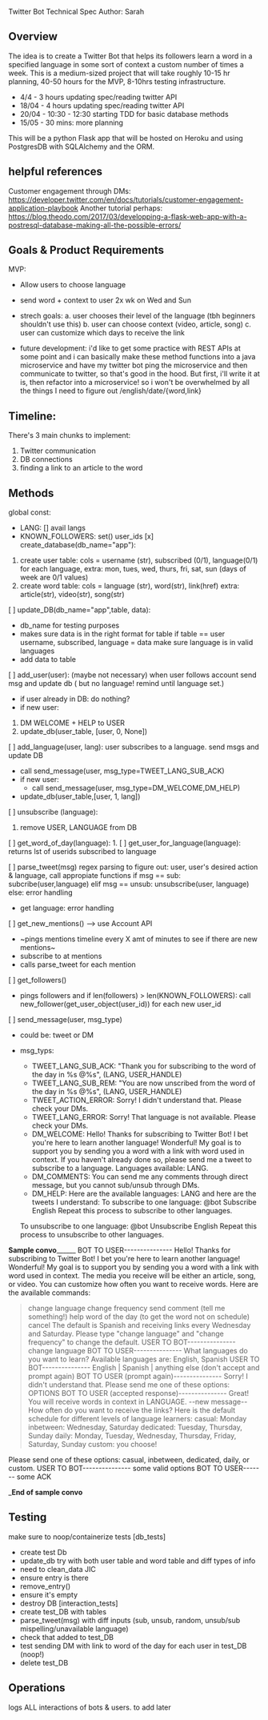 Twitter Bot Technical Spec
Author: Sarah

## Overview
The idea is to create a Twitter Bot that helps its followers learn a word in a specified language in some sort of context a custom number of times a week. This is a medium-sized project that will take roughly 10-15 hr planning, 40-50 hours for the MVP, 8-10hrs testing infrastructure.
-  4/4 - 3 hours updating spec/reading twitter API
- 18/04 - 4 hours updating spec/reading twitter API
- 20/04 - 10:30 - 12:30 starting TDD for basic database methods
- 15/05 - 30 mins: more planning

This will be a python Flask app that will be hosted on Heroku and using PostgresDB with SQLAlchemy and the ORM. 

## helpful references
Customer engagement through DMs: https://developer.twitter.com/en/docs/tutorials/customer-engagement-application-playbook
Another tutorial perhaps: https://blog.theodo.com/2017/03/developping-a-flask-web-app-with-a-postresql-database-making-all-the-possible-errors/

## Goals & Product Requirements
MVP:
- Allow users to choose language
- send word + context to user 2x wk on Wed and Sun

- strech goals:
a. user chooses their level of the language (tbh beginners shouldn't use this)
b. user can choose context (video, article, song)
c. user can customize which days to receive the link
- future development: i'd like to get some practice with REST APIs at some point and i can basically make these method functions into a java microservice and have my twitter bot ping the microservice and then communicate to twitter, so that's good in the hood. But first, i'll write it at is, then refactor into a microservice! so i won't be overwhelmed by all the things I need to figure out
    /english/date/{word,link}

## Timeline:
There's 3 main chunks to implement:
1. Twitter communication
2. DB connections
3. finding a link to an article to the word


## Methods
global const:
- LANG: [] avail langs
- KNOWN_FOLLOWERS: set() user_ids
[x] create_database(db_name="app"):
1. create user table: cols = username (str), subscribed (0/1), language(0/1) for each language, extra: mon, tues, wed, thurs, fri, sat, sun (days of week are 0/1 values)
2. create word table: cols = language (str), word(str), link(href) extra: article(str), video(str), song(str)

[ ] update_DB(db_name="app",table, data):
- db_name for testing purposes
- makes sure data is in the right format for table
    if table == user
    username, subscribed, language = data
    make sure language is in valid languages
- add data to table

[ ] add_user(user): (maybe not necessary)
when user follows account send msg and update db ( but no language! remind until language set.)
- if user already in DB: do nothing?
- if new user:
1. DM WELCOME + HELP to USER
2. update_db(user_table, [user, 0, None])

[ ] add_language(user, lang):
user subscribes to a language. send msgs and update DB
- call send_message(user, msg_type=TWEET_LANG_SUB_ACK)
- if new user:
    - call send_message(user, msg_type=DM_WELCOME,DM_HELP)
- update_db(user_table,[user, 1, lang])

[ ] unsubscribe (language):
1. remove USER, LANGUAGE from DB

[ ] get_word_of_day(language):
1. 
[ ] get_user_for_language(language):
returns lst of userids subscribed to language

[ ] parse_tweet(msg)
regex parsing to figure out: user, user's desired action & language, call appropiate functions
    if msg == sub:
        subcribe(user,language)
    elif msg == unsub: 
        unsubscribe(user, language)
    else: error handling
- get language: error handling

[ ] get_new_mentions() --> use Account API 
- ~pings mentions timeline every X amt of minutes to see if there are new mentions~
- subscribe to at mentions 
- calls parse_tweet for each mention

[ ] get_followers()
- pings followers and if len(followers) > len(KNOWN_FOLLOWERS):
call new_follower(get_user_object(user_id)) for each new user_id 

[ ] send_message(user, msg_type)
- could be: tweet or DM
- msg_typs:
    - TWEET_LANG_SUB_ACK: "Thank you for subscribing to the word of the day in %s @%s", (LANG, USER_HANDLE)
    - TWEET_LANG_SUB_REM: "You are now unscribed from the word of the day in  %s @%s", (LANG, USER_HANDLE)
    - TWEET_ACTION_ERROR: Sorry! I didn't understand that. Please check your DMs.
    - TWEET_LANG_ERROR: Sorry! That language is not available. Please check your DMs.
    - DM_WELCOME: Hello! Thanks for subscribing to Twitter Bot! I bet you're here to learn another language! Wonderful! My goal is to support you by sending you a word with a link with word used in context. If you haven't already done so, please send me a tweet to subscribe to a language. Languages available: LANG.
    - DM_COMMENTS: You can send me any comments through direct message, but you cannot sub/unsub through DMs.
    - DM_HELP: Here are the available languages: LANG and here are the tweets I understand:
    To subscribe to one language: 
    @bot Subscribe English
    Repeat this process to subscribe to other languages.

    To unsubscribe to one language:
    @bot Unsubscribe English
    Repeat this process to unsubscribe to other languages.




______________________Sample convo____________________________
BOT TO USER---------------
Hello! Thanks for subscribing to Twitter Bot! I bet you're here to learn another language! Wonderful! My goal is to support you by sending you a word with a link with word used in context. The media you receive will be either an article, song, or video. You can customize how often you want to receive words. Here are the available commands:
> change language
> change frequency
> send comment (tell me something!)
> help
> word of the day (to get the word not on schedule)
> cancel
The default is Spanish and receiving links every Wednesday and Saturday. Please type "change language" and "change frequency" to change the default.
USER TO BOT---------------
change language
BOT TO USER---------------
What languages do you want to learn? Available languages are: English, Spanish
USER TO BOT---------------
> English | Spanish | anything else (don't accept and prompt again)
BOT TO USER (prompt again)---------------
Sorry! I didn't understand that. Please send me one of these options: OPTIONS
BOT TO USER (accepted response)---------------
Great! You will receive words in context in LANGUAGE. 
--new message--
How often do you want to receive the links? Here is the default schedule for different levels of language learners:
casual: Monday
inbetween: Wednesday, Saturday
dedicated: Tuesday, Thursday, Sunday
daily: Monday, Tuesday, Wednesday, Thursday, Friday, Saturday, Sunday
custom: you choose!

Please send one of these options: casual, inbetween, dedicated, daily, or custom.
USER TO BOT---------------
some valid options
BOT TO USER-------
some ACK

_______________________End of sample convo______________________

## Testing
make sure to noop/containerize tests
[db_tests]
- create test Db
- update_db try with both user table and word table and diff types of info
- need to clean_data JIC 
- ensure entry is there
- remove_entry()
- ensure it's empty
- destroy DB
[interaction_tests]
- create test_DB with tables
- parse_tweet(msg) with diff inputs (sub, unsub, random, unsub/sub mispelling/unavailable language)
- check that added to test_DB
- test sending DM with link to word of the day for each user in test_DB (noop!)
- delete test_DB
## Operations
logs ALL interactions of bots & users. to add later
